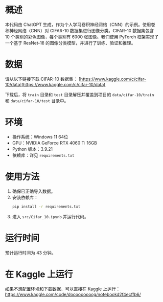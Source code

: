 
# 概述
本代码由 ChatGPT 生成，作为个人学习卷积神经网络（CNN）的示例。使用卷积神经网络（CNN）对 CIFAR-10 数据集进行图像分类。CIFAR-10 数据集包含 10 个类别的彩色图像，每个类别有 6000 张图像。我们使用 PyTorch 框架实现了一个基于 ResNet-18 的图像分类模型，并进行了训练、验证和推理。

# 数据
请从以下链接下载 CIFAR-10 数据集：
[https://www.kaggle.com/c/cifar-10/data](https://www.kaggle.com/c/cifar-10/data)

下载后，将 `train` 目录和 `test` 目录解压并覆盖到项目的 `data/cifar-10/train` 和 `data/cifar-10/test` 目录中。

# 环境
- 操作系统：Windows 11 64位
- GPU：NVIDIA GeForce RTX 4060 Ti 16GB
- Python 版本：3.9.21
- 依赖库：详见 `requirements.txt`

# 使用方法
1. 确保已正确导入数据。
2. 安装依赖库：
   ```sh
   pip install -r requirements.txt
   ```
3. 进入 `src/Cifar_10.ipynb` 并运行代码。

# 运行时间
预计运行时间为 43 分钟。

# 在 Kaggle 上运行
如果不想配置环境和下载数据，可以直接在 Kaggle 上运行： https://www.kaggle.com/code/dooooooooog/notebookd2f4ecffb6/